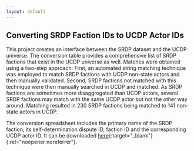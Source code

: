 ```yaml
---
layout: default
---
```


## Converting SRDP Faction IDs to UCDP Actor IDs

This project creates an interface between the SRDP dataset and the UCDP universe. The conversion table provides a comprehensive list of SRDP factions that exist in the UCDP universe as well. Matches were obtained using a two-step approach: First, an automated string matching technique was employed to match SRDP factions with UCDP non-state actors and then manually validated. Second, SRDP factions not matched with this technique were then manually searched in UCDP and matched. As SRDP factions are sometimes more disaggregated than UCDP actors, several SRDP factions may match with the same UCDP actor but not the other way around. Matching resulted in 230 SRDP factions being matched to 141 non-state actors in UCDP.

The conversion spreadsheet includes the primary name of the SRDP faction, its self-determination dispute ID, faction ID and the corresponding UCDP actor ID. It can be downloaded [here](/files/srdp-ucdp_conversion.csv){:target="_blank"}{:rel="noopener noreferrer"}.
